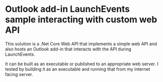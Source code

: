# Outlook add-in LaunchEvents sample interacting with custom web API

This solution is a .Net Core Web API that implements a simple web API  and also hosts an Outlook add-in that interacts with the API during LaunchEvents.

It can be built as an executable or published to an appropriate web server.  I tested by building it as an executable and running that from my internet facing server.
